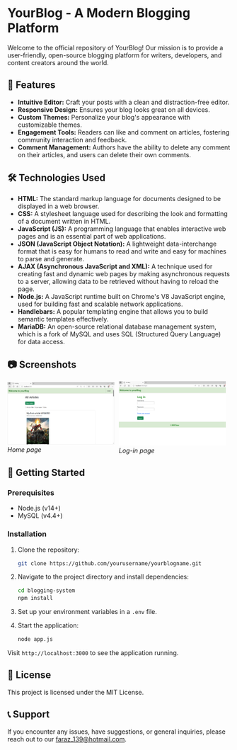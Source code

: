 # YourBlog - A Modern Blogging Platform

Welcome to the official repository of YourBlog! Our mission is to provide a user-friendly, open-source blogging platform for writers, developers, and content creators around the world.

## 🌟 Features

- **Intuitive Editor:** Craft your posts with a clean and distraction-free editor.
- **Responsive Design:** Ensures your blog looks great on all devices.
- **Custom Themes:** Personalize your blog's appearance with customizable themes.
-  **Engagement Tools:** Readers can like and comment on articles, fostering community interaction and feedback.
- **Comment Management:** Authors have the ability to delete any comment on their articles, and users can delete their own comments.

## 🛠️ Technologies Used

- **HTML:** The standard markup language for documents designed to be displayed in a web browser.
- **CSS:** A stylesheet language used for describing the look and formatting of a document written in HTML.
- **JavaScript (JS):** A programming language that enables interactive web pages and is an essential part of web applications.
- **JSON (JavaScript Object Notation):** A lightweight data-interchange format that is easy for humans to read and write and easy for machines to parse and generate.
- **AJAX (Asynchronous JavaScript and XML):** A technique used for creating fast and dynamic web pages by making asynchronous requests to a server, allowing data to be retrieved without having to reload the page.
- **Node.js:** A JavaScript runtime built on Chrome's V8 JavaScript engine, used for building fast and scalable network applications.
- **Handlebars:** A popular templating engine that allows you to build semantic templates effectively.
- **MariaDB:** An open-source relational database management system, which is a fork of MySQL and uses SQL (Structured Query Language) for data access.


## 📷 Screenshots

<div style="display: flex; justify-content: center; align-items: center;">
    <div style="margin-right: 10px;">
        <img src="img.png" alt="home page" width="300"/>
        <br>
        <em style="text-align: center;">Home page</em>
    </div>
   <br>
   <div style="margin-right: 10px;">
    <img src="img_1.png" alt=" login page" width="300"/>
    <br>
    <em style="text-align: center;">Log-in page</em>
   </div>
</div>


## 🚀 Getting Started

### Prerequisites

- Node.js (v14+)
- MySQL (v4.4+)

### Installation

1. Clone the repository:
   ```bash
   git clone https://github.com/yourusername/yourblogname.git
    ```
2. Navigate to the project directory and install dependencies:
   ```bash
   cd blogging-system
   npm install
    ```
   
3. Set up your environment variables in a `.env` file.

4. Start the application:
   ```bash
   node app.js
    ```

Visit `http://localhost:3000` to see the application running.



## 📜 License

This project is licensed under the MIT License. 

## 📞 Support

If you encounter any issues, have suggestions, or general inquiries, please reach out to our faraz_139@hotmail.com.


